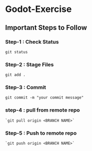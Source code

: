 # Godot-Exercise

## Important Steps to Follow 

### Step-1 : Check Status  
 `git status`
 
### Step-2 :  Stage Files
  `git add .`
  
### Step-3 : Commit
   `git commit -m "your commit message"`
   
### step-4 : pull from remote repo
	`git pull origin <BRANCH NAME>`
	
### Step-5 : Push to remote repo
    `git push origin <BRANCH NAME>`
